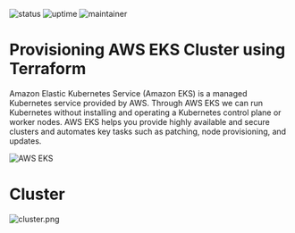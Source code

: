 ![status](https://img.shields.io/badge/status-up-green) ![uptime](https://img.shields.io/badge/uptime-100%25-green) ![maintainer](https://img.shields.io/badge/maintainer-dhsoni-blue)
# Provisioning AWS EKS Cluster using Terraform

Amazon Elastic Kubernetes Service (Amazon EKS) is a managed Kubernetes service provided by AWS. Through AWS EKS we can run Kubernetes without installing and operating a Kubernetes control plane or worker nodes. AWS EKS helps you provide highly available and secure clusters and automates key tasks such as patching, node provisioning, and updates.

![AWS EKS](https://github.com/DhruvinSoni30/Terraform_AWS_EKS/blob/main/images/2.webp)


# Cluster
![cluster.png](https://github.com/DhruvinSoni30/Terraform_AWS_EKS/blob/main/images/1.png)
